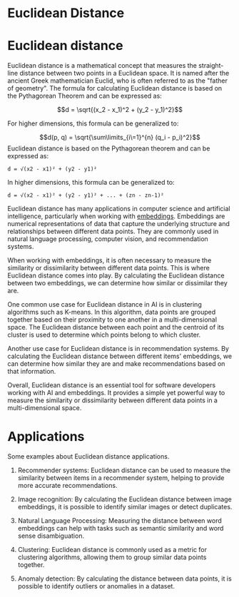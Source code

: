 # Euclidean Distance
# Euclidean distance

Euclidean distance is a mathematical concept that measures the straight-line distance
between two points in a Euclidean space. It is named after the ancient Greek mathematician
Euclid, who is often referred to as the "father of geometry". The formula for calculating
Euclidean distance is based on the Pythagorean Theorem and can be expressed as:

$$d = \sqrt{(x_2 - x_1)^2 + (y_2 - y_1)^2}$$

For higher dimensions, this formula can be generalized to:

$$d(p, q) = \sqrt{\sum\limits_{i\=1}^{n} (q_i - p_i)^2}$$
Euclidean distance is based on the Pythagorean theorem and can be expressed as:

    d = √(x2 - x1)² + (y2 - y1)²

In higher dimensions, this formula can be generalized to:

    d = √(x2 - x1)² + (y2 - y1)² + ... + (zn - zn-1)²

Euclidean distance has many applications in computer science and artificial intelligence,
particularly when working with [embeddings](EMBEDDINGS.md). Embeddings are numerical
representations of data that capture the underlying structure and relationships
between different data points. They are commonly used in natural language processing,
computer vision, and recommendation systems.

When working with embeddings, it is often necessary to measure the similarity or
dissimilarity between different data points. This is where Euclidean distance comes
into play. By calculating the Euclidean distance between two embeddings, we can
determine how similar or dissimilar they are.

One common use case for Euclidean distance in AI is in clustering algorithms such
as K-means. In this algorithm, data points are grouped together based on their proximity
to one another in a multi-dimensional space. The Euclidean distance between each
point and the centroid of its cluster is used to determine which points belong to
which cluster.

Another use case for Euclidean distance is in recommendation systems. By calculating
the Euclidean distance between different items' embeddings, we can determine how
similar they are and make recommendations based on that information.

Overall, Euclidean distance is an essential tool for software developers working
with AI and embeddings. It provides a simple yet powerful way to measure the similarity
or dissimilarity between different data points in a multi-dimensional space.

# Applications

Some examples about Euclidean distance applications.

1. Recommender systems: Euclidean distance can be used to measure the similarity
   between items in a recommender system, helping to provide more accurate recommendations.

2. Image recognition: By calculating the Euclidean distance between image embeddings,
   it is possible to identify similar images or detect duplicates.

3. Natural Language Processing: Measuring the distance between word embeddings can
   help with tasks such as semantic similarity and word sense disambiguation.

4. Clustering: Euclidean distance is commonly used as a metric for clustering algorithms,
   allowing them to group similar data points together.

5. Anomaly detection: By calculating the distance between data points, it is possible
   to identify outliers or anomalies in a dataset.

